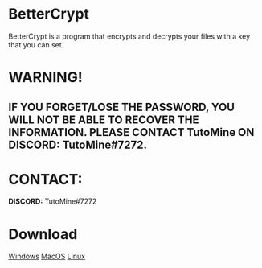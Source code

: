 # BetterCrypt
BetterCrypt is a program that encrypts and decrypts your files with a key that you can set.

<h1>WARNING!</h1>
<h2>IF YOU FORGET/LOSE THE PASSWORD, YOU WILL NOT BE ABLE TO RECOVER THE INFORMATION. PLEASE CONTACT TutoMine ON DISCORD: <b>TutoMine#7272.</b></h2>

<h1>CONTACT:</h1>
<b>DISCORD:</b> TutoMine#7272<br>

<h1>Download</h1>
<a href="https://github.com/TutoMineYT/FutureCrypt/releases/download/v2/FutureCrypt-win.exe">Windows</a>
<a href="https://github.com/TutoMineYT/FutureCrypt/releases/download/v2/FutureCrypt-macos">MacOS</a>
<a href="https://github.com/TutoMineYT/FutureCrypt/releases/download/v2/FutureCrypt-linux">Linux</a>
